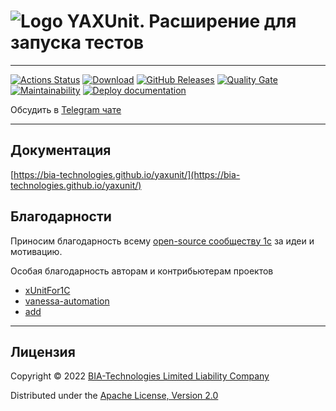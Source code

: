 # ![Logo](documentation/static/img/logo.png) YAXUnit. Расширение для запуска тестов

----

[![Actions Status](https://github.com/bia-technologies/yaxunit/actions/workflows/sq.yml/badge.svg)](https://github.com/bia-technologies/yaxunit/actions)
[![Download](https://img.shields.io/github/release/bia-technologies/yaxunit.svg?label=download&style=flat)](https://github.com/bia-technologies/yaxunit/releases/latest)
[![GitHub Releases](https://img.shields.io/github/downloads/bia-technologies/yaxunit/latest/total?style=flat-square)](https://github.com/bia-technologies/yaxunit/releases)
[![Quality Gate](https://sonar.openbsl.ru/api/project_badges/measure?project=yaxunit&metric=alert_status)](https://sonar.openbsl.ru/dashboard?id=yaxunit)
[![Maintainability](https://sonar.openbsl.ru/api/project_badges/measure?project=yaxunit&metric=sqale_rating)](https://sonar.openbsl.ru/dashboard?id=yaxunit)
[![Deploy documentation](https://github.com/bia-technologies/yaxunit/actions/workflows/deploy-documentation.yml/badge.svg)](https://github.com/bia-technologies/yaxunit/actions/workflows/deploy-documentation.yml)

Обсудить в [Telegram чате](https://t.me/BIAOpenTools/12)

----

## Документация

[https://bia-technologies.github.io/yaxunit/](https://bia-technologies.github.io/yaxunit/)

## Благодарности

Приносим благодарность всему [open-source сообществу 1с](https://github.com/topics/1c-enterprise) за идеи и мотивацию.

Особая благодарность авторам и контрибьютерам проектов

- [xUnitFor1C](https://github.com/xDrivenDevelopment/xUnitFor1C/graphs/contributors)
- [vanessa-automation](https://github.com/Pr-Mex/vanessa-automation/graphs/contributors)
- [add](https://github.com/vanessa-opensource/add/graphs/contributors)

---

## Лицензия

Copyright © 2022 [BIA-Technologies Limited Liability Company](http://bia-tech.ru/)

Distributed under the [Apache License, Version 2.0](http://www.apache.org/licenses/LICENSE-2.0.html)

